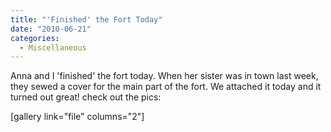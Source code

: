 ```yaml
---
title: "'Finished' the Fort Today"
date: "2010-06-21"
categories: 
  - Miscellaneous
---
```


Anna and I 'finished' the fort today. When her sister was in town last week, they sewed a cover for the main part of the fort. We attached it today and it turned out great! check out the pics:

\[gallery link="file" columns="2"\]
